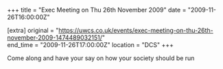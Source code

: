 +++
title = "Exec Meeting on Thu 26th November 2009"
date = "2009-11-26T16:00:00Z"

[extra]
original = "https://uwcs.co.uk/events/exec-meeting-on-thu-26th-november-2009-1474489032151/"    
end_time = "2009-11-26T17:00:00Z"
location = "DCS"
+++

Come along and have your say on how your society should be run

